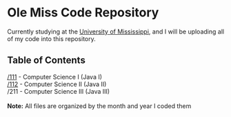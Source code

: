 # Ole Miss Code Repository
Currently studying at the [University of Mississippi](https://cs.olemiss.edu), and I will be uploading all of my 
code into this repository.

## Table of Contents
[/111](https://github.com/sanicsquirtle420/olemiss-java/tree/main/111) - Computer Science I (Java I) <br>
[/112](https://github.com/sanicsquirtle420/olemiss-code/tree/main/112) - Computer Science II (Java II) <br>
/211 - Computer Science III (Java III) <br>
<br>
<b>Note:</b> All files are organized by the month and year I coded them
